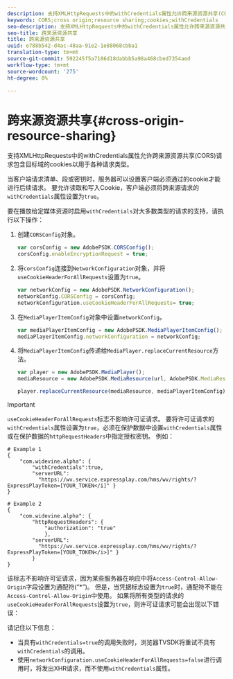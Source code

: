 ```yaml
---
description: 支持XMLHttpRequests中的withCredentials属性允许跨来源资源共享(CORS)请求包含目标域的cookies以用于各种请求类型。
keywords: CORS;cross origin;resource sharing;cookies;withCredentials
seo-description: 支持XMLHttpRequests中的withCredentials属性允许跨来源资源共享(CORS)请求包含目标域的cookies以用于各种请求类型。
seo-title: 跨来源资源共享
title: 跨来源资源共享
uuid: e788b542-d4ac-48aa-91e2-1e88068cbba1
translation-type: tm+mt
source-git-commit: 592245f5a7186d18dabbb5a98a468cbed7354aed
workflow-type: tm+mt
source-wordcount: '275'
ht-degree: 0%

---
```



# 跨来源资源共享{#cross-origin-resource-sharing}

支持XMLHttpRequests中的withCredentials属性允许跨来源资源共享(CORS)请求包含目标域的cookies以用于各种请求类型。

当客户端请求清单、段或密钥时，服务器可以设置客户端必须通过的cookie才能进行后续请求。 要允许读取和写入Cookie，客户端必须将跨来源请求的`withCredentials`属性设置为`true`。

要在播放给定媒体资源时启用`withCredentials`对大多数类型的请求的支持，请执行以下操作：

1. 创建`CORSConfig`对象。

   ```js
   var corsConfig = new AdobePSDK.CORSConfig();  
   corsConfig.enableEncryptionRequest = true; 
   ```

1. 将`corsConfig`连接到`NetworkConfiguration`对象，并将`useCookieHeaderForAllRequests`设置为`true`。

   ```js
   var networkConfig = new AdobePSDK.NetworkConfiguration();  
   networkConfig.CORSConfig = corsConfig; 
   networkConfiguration.useCookieHeaderForAllRequests= true;
   ```

1. 在`MediaPlayerItemConfig`对象中设置`networkConfig`。

   ```js
   var mediaPlayerItemConfig = new AdobePSDK.MediaPlayerItemConfig();  
   mediaPlayerItemConfig.networkConfiguration = networkConfig; 
   ```

1. 将`MediaPlayerItemConfig`传递给`MediaPlayer.replaceCurrentResource`方法。

   ```js
   var player = new AdobePSDK.MediaPlayer(); 
   mediaResource = new AdobePSDK.MediaResource(url, AdobePSDK.MediaResourceType.HLS);  
   
   player.replaceCurrentResource(mediaResource, mediaPlayerItemConfig);  
   ```

>[!IMPORTANT]
>
>`useCookieHeaderForAllRequests`标志不影响许可证请求。 要将许可证请求的`withCredentials`属性设置为`true`，必须在保护数据中设置`withCredentials`属性或在保护数据的`httpRequestHeaders`中指定授权密钥。 例如：

```
# Example 1 
{ 
    "com.widevine.alpha": {  
        "withCredentials":true,  
        "serverURL":  
          "https://wv.service.expressplay.com/hms/wv/rights/?ExpressPlayToken=[YOUR_TOKEN</i]" } 
} 
 
# Example 2 
{ 
    "com.widevine.alpha": { 
        "httpRequestHeaders": {  
            "authorization": "true"  
            }, 
        "serverURL":  
          "https://wv.service.expressplay.com/hms/wv/rights/?ExpressPlayToken=[YOUR_TOKEN</i>]" }
        } 
}
```

该标志不影响许可证请求，因为某些服务器在响应中将`Access-Control-Allow-Origin`字段设置为通配符(“*”)。 但是，当凭据标志设置为`true`时，通配符不能在`Access-Control-Allow-Origin`中使用。 如果将所有类型的请求的`useCookieHeaderForAllRequests`设置为`true`，则许可证请求可能会出现以下错误：

请记住以下信息：

* 当具有`withCredentials=true`的调用失败时，浏览器TVSDK将重试不具有`withCredentials`的调用。
* 使用`networkConfiguration.useCookieHeaderForAllRequests=false`进行调用时，将发出XHR请求，而不使用`withCredentials`属性。